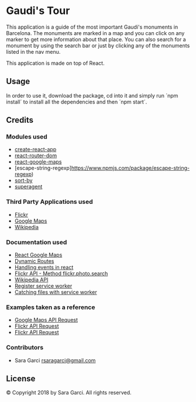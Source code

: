 # Gaudi's Tour

This application is a guide of the most important Gaudi's monuments in Barcelona. The monuments are marked in a map and you can click on any marker to get more information about that place. You can also search for a monument by using the search bar or just by clicking any of the monuments listed in the nav menu.

This application is made on top of React.

## Usage

In order to use it, download the package, cd into it and simply run ´npm install´ to install all the dependencies and then ´npm start´.

## Credits

### Modules used

* [create-react-app](https://www.npmjs.com/package/create-react-app)
* [react-router-dom](https://www.npmjs.com/package/react-router-dom)
* [react-google-maps](https://www.npmjs.com/package/react-google-maps)
* [escape-string-regexp]https://www.npmjs.com/package/escape-string-regexp)
* [sort-by](https://www.npmjs.com/package/sort-by)
* [superagent](https://www.npmjs.com/package/superagent)

### Third Party Applications used

* [Flickr](https://www.flickr.com/)
* [Google Maps](https://www.google.es/maps)
* [Wikipedia](https://www.wikipedia.org/)


### Documentation used

* [React Google Maps](https://tomchentw.github.io/react-google-maps/)
* [Dynamic Routes](https://scotch.io/tutorials/routing-react-apps-the-complete-guide)
* [Handling events in react](https://reactjs.org/docs/handling-events.html)
* [Flickr API - Method flickr.photo.search](https://www.flickr.com/services/api/flickr.photos.search.html)
* [Wikipedia API](https://www.mediawiki.org/wiki/API:Main_page)
* [Register service worker](https://developer.mozilla.org/en-US/docs/Web/API/ServiceWorkerContainer/register)
* [Catching files with service worker](https://developers.google.com/web/ilt/pwa/lab-caching-files-with-service-worker)

### Examples taken as a reference

* [Google Maps API Request](https://github.com/filipegorges/door2door_challenge/blob/a3d359ef516e4b8cc7c9261a2da983057bccc9f7/front_end/door2door_front_end/src/components/Map.js)
* [Flickr API Request](https://github.com/reapp/demo-flickr/blob/master/app/components/App.jsx)
* [Flickr API Request](https://github.com/wulfy/isomorph/blob/0ab6fef1b3dc9ddde344bddefc4ea1d504b7a9fb/src/components/photolist.component.jsx)

### Contributors

* Sara Garci <rsaragarci@gmail.com>

## License

© Copyright 2018 by Sara Garci. All rights reserved.